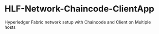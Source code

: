 # HLF-Network-Chaincode-ClientApp
Hyperledger Fabric network setup with Chaincode and Client on Multiple hosts
